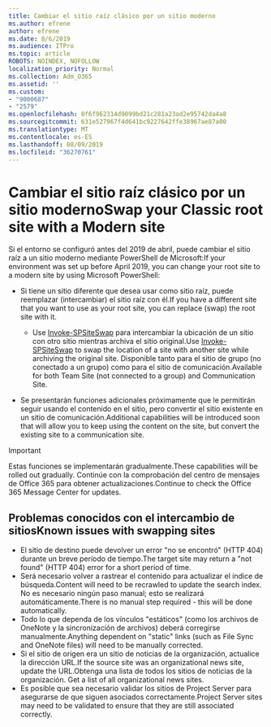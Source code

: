 ```yaml
---
title: Cambiar el sitio raíz clásico por un sitio moderno
ms.author: efrene
author: efrene
ms.date: 8/6/2019
ms.audience: ITPro
ms.topic: article
ROBOTS: NOINDEX, NOFOLLOW
localization_priority: Normal
ms.collection: Adm_O365
ms.assetid: ''
ms.custom:
- "9000687"
- "2579"
ms.openlocfilehash: 0f6f962314d9099bd21c281a23ad2e95742da4a8
ms.sourcegitcommit: 631e527967f4d641bc9227642ffe38967ae87a00
ms.translationtype: MT
ms.contentlocale: es-ES
ms.lasthandoff: 08/09/2019
ms.locfileid: "36270761"
---
```

# <a name="swap-your-classic-root-site-with-a-modern-site"></a><span data-ttu-id="4b7eb-102">Cambiar el sitio raíz clásico por un sitio moderno</span><span class="sxs-lookup"><span data-stu-id="4b7eb-102">Swap your Classic root site with a Modern site</span></span>

<span data-ttu-id="4b7eb-103">Si el entorno se configuró antes del 2019 de abril, puede cambiar el sitio raíz a un sitio moderno mediante PowerShell de Microsoft:</span><span class="sxs-lookup"><span data-stu-id="4b7eb-103">If your environment was set up before April 2019, you can change your root site to a modern site by using Microsoft PowerShell:</span></span>

- <span data-ttu-id="4b7eb-104">Si tiene un sitio diferente que desea usar como sitio raíz, puede reemplazar (intercambiar) el sitio raíz con él.</span><span class="sxs-lookup"><span data-stu-id="4b7eb-104">If you have a different site that you want to use as your root site, you can replace (swap) the root site with it.</span></span> 
    - <span data-ttu-id="4b7eb-105">Use [Invoke-SPSiteSwap](https://docs.microsoft.com/powershell/module/sharepoint-online/invoke-spositeswap?view=sharepoint-ps) para intercambiar la ubicación de un sitio con otro sitio mientras archiva el sitio original.</span><span class="sxs-lookup"><span data-stu-id="4b7eb-105">Use [Invoke-SPSiteSwap](https://docs.microsoft.com/powershell/module/sharepoint-online/invoke-spositeswap?view=sharepoint-ps) to swap the location of a site with another site while archiving the original site.</span></span> <span data-ttu-id="4b7eb-106">Disponible tanto para el sitio de grupo (no conectado a un grupo) como para el sitio de comunicación.</span><span class="sxs-lookup"><span data-stu-id="4b7eb-106">Available for both Team Site (not connected to a group) and Communication Site.</span></span> 

- <span data-ttu-id="4b7eb-107">Se presentarán funciones adicionales próximamente que le permitirán seguir usando el contenido en el sitio, pero convertir el sitio existente en un sitio de comunicación.</span><span class="sxs-lookup"><span data-stu-id="4b7eb-107">Additional capabilities will be introduced soon that will allow you to keep using the content on the site, but convert the existing site to a communication site.</span></span> 
>[!Important]
><span data-ttu-id="4b7eb-108">Estas funciones se implementarán gradualmente.</span><span class="sxs-lookup"><span data-stu-id="4b7eb-108">These capabilities will be rolled out gradually.</span></span> <span data-ttu-id="4b7eb-109">Continúe con la comprobación del centro de mensajes de Office 365 para obtener actualizaciones.</span><span class="sxs-lookup"><span data-stu-id="4b7eb-109">Continue to check the Office 365 Message Center for updates.</span></span> 

## <a name="known-issues-with-swapping-sites"></a><span data-ttu-id="4b7eb-110">Problemas conocidos con el intercambio de sitios</span><span class="sxs-lookup"><span data-stu-id="4b7eb-110">Known issues with swapping sites</span></span>

- <span data-ttu-id="4b7eb-111">El sitio de destino puede devolver un error "no se encontró" (HTTP 404) durante un breve período de tiempo.</span><span class="sxs-lookup"><span data-stu-id="4b7eb-111">The target site may return a "not found" (HTTP 404) error for a short period of time.</span></span>
- <span data-ttu-id="4b7eb-112">Será necesario volver a rastrear el contenido para actualizar el índice de búsqueda.</span><span class="sxs-lookup"><span data-stu-id="4b7eb-112">Content will need to be recrawled to update the search index.</span></span> <span data-ttu-id="4b7eb-113">No es necesario ningún paso manual; esto se realizará automáticamente.</span><span class="sxs-lookup"><span data-stu-id="4b7eb-113">There is no manual step required - this will be done automatically.</span></span>
- <span data-ttu-id="4b7eb-114">Todo lo que dependa de los vínculos "estáticos" (como los archivos de OneNote y la sincronización de archivos) deberá corregirse manualmente.</span><span class="sxs-lookup"><span data-stu-id="4b7eb-114">Anything dependent on "static" links (such as File Sync and OneNote files) will need to be manually corrected.</span></span>
- <span data-ttu-id="4b7eb-115">Si el sitio de origen era un sitio de noticias de la organización, actualice la dirección URL.</span><span class="sxs-lookup"><span data-stu-id="4b7eb-115">If the source site was an organizational news site, update the URL.</span></span><span data-ttu-id="4b7eb-116">Obtenga una lista de todos los sitios de noticias de la organización.</span><span class="sxs-lookup"><span data-stu-id="4b7eb-116"> Get a list of all organizational news sites.</span></span>
- <span data-ttu-id="4b7eb-117">Es posible que sea necesario validar los sitios de Project Server para asegurarse de que siguen asociados correctamente.</span><span class="sxs-lookup"><span data-stu-id="4b7eb-117">Project Server sites may need to be validated to ensure that they are still associated correctly.</span></span>





